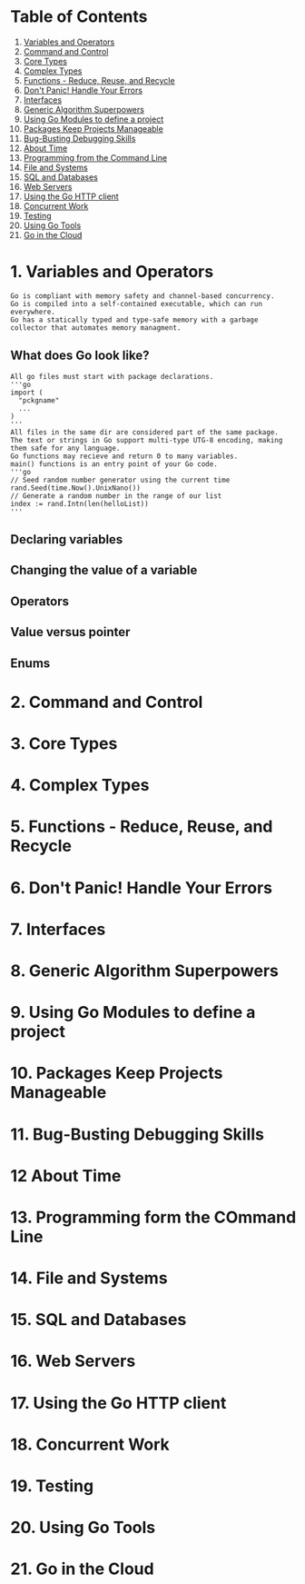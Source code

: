 # Table of Contents

1. [Variables and Operators](#1-variables-and-operators)
2. [Command and Control](#2-command-and-control)
3. [Core Types](#3-core-types)
4. [Complex Types](#4-complex-types)
5. [Functions - Reduce, Reuse, and Recycle](#5-functions---reduce-reuse-and-recycle)
6. [Don't Panic! Handle Your Errors](#6-dont-panic-handle-your-errors)
7. [Interfaces](#7-interfaces)
8. [Generic Algorithm Superpowers](#8-generic-algorithm-superpowers)
9. [Using Go Modules to define a project](#9-using-go-modules-to-define-a-project)
10. [Packages Keep Projects Manageable](#10-packages-keep-projects-manageable)
11. [Bug-Busting Debugging Skills](#11-bug-busting-debugging-skills)
12. [About Time](#12-about-time)
13. [Programming from the Command Line](#13-programming-from-the-command-line)
14. [File and Systems](#14-file-and-systems)
15. [SQL and Databases](#15-sql-and-databases)
16. [Web Servers](#16-web-servers)
17. [Using the Go HTTP client](#17-using-the-go-http-client)
18. [Concurrent Work](#18-concurrent-work)
19. [Testing](#19-testing)
20. [Using Go Tools](#20-using-go-tools)
21. [Go in the Cloud](#21-go-in-the-cloud)

# 1. Variables and Operators
    Go is compliant with memory safety and channel-based concurrency.
    Go is compiled into a self-contained executable, which can run everywhere.
    Go has a statically typed and type-safe memory with a garbage collector that automates memory managment.

## What does Go look like?
    All go files must start with package declarations.
    '''go
    import (
      "pckgname"
      ...
    )
    '''
    All files in the same dir are considered part of the same package.
    The text or strings in Go support multi-type UTG-8 encoding, making them safe for any language.
    Go functions may recieve and return 0 to many variables.
    main() functions is an entry point of your Go code.
    '''go
    // Seed random number generator using the current time
    rand.Seed(time.Now().UnixNano())
    // Generate a random number in the range of our list
    index := rand.Intn(len(helloList))
    '''

## Declaring variables

## Changing the value of a variable 

## Operators

## Value versus pointer

## Enums 


# 2. Command and Control

# 3. Core Types

# 4. Complex Types

# 5. Functions - Reduce, Reuse, and Recycle

# 6. Don't Panic! Handle Your Errors

# 7. Interfaces

# 8. Generic Algorithm Superpowers

# 9. Using Go Modules to define a project

# 10. Packages Keep Projects Manageable

# 11. Bug-Busting Debugging Skills

# 12 About Time

# 13. Programming form the COmmand Line

# 14. File and Systems

# 15. SQL and Databases

# 16. Web Servers

# 17. Using the Go HTTP client

# 18. Concurrent Work

# 19. Testing 

# 20. Using Go Tools

# 21. Go in the Cloud

